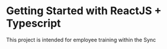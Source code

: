 # Getting Started with ReactJS + Typescript

This project is intended for employee training within the Sync

